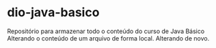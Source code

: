 # dio-java-basico
Repositório para armazenar todo o conteúdo do curso de Java Básico
Alterando o conteúdo de um arquivo de forma local. 
Alterando de novo.

